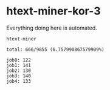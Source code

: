 # htext-miner-kor-3

Everything doing here is automated.

```
htext-miner

total: 666/9855 (6.757990867579909%)

job0: 122
job1: 141
job2: 130
job3: 140
job4: 133
```
